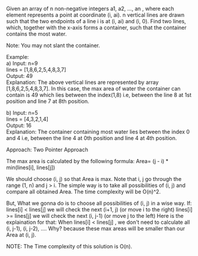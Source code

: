 Given an array of n non-negative integers a1, a2, ..., an , where each element represents a point at coordinate (i, ai). n vertical lines are drawn such that the two endpoints of a line i is at (i, ai) and (i, 0). Find two lines, which, together with the x-axis forms a container, such that the container contains the most water.

Note: You may not slant the container.

Example:<br>
a) Input: n=9<br>
lines = [1,8,6,2,5,4,8,3,7]<br>
Output: 49<br>
Explanation: The above vertical lines are represented by array [1,8,6,2,5,4,8,3,7]. In this case, the max area of water the container can contain is 49 which lies between the index(1,8) i.e, between the line 8 at 1st position and line 7 at 8th position.


b) Input: n=5<br>
lines = [4,3,2,1,4]<br>
Output: 16<br>
Explanation: The container containing most water lies between the index 0 and 4 i.e, between the line 4 at 0th position and line 4 at 4th position.


Approach: Two Pointer Approach

The max area is calculated by the following formula:
Area= (j - i) * min(lines[i], lines[j])<br>

We should choose (i, j) so that Area is max. Note that i, j go through the range (1, n) and j > i.
The simple way is to take all possibilities of (i, j) and compare all obtained Area. The time complexity will be O(n)^2.

But, What we gonna do is to choose all possibilities of (i, j) in a wise way. If:
lines[i] < lines[j] we will check the next (i+1, j) (or move i to the right)
lines[i] >= lines[j] we will check the next (i, j-1) (or move j to the left)
Here is the explaination for that:
When lines[i] < lines[j] , we don't need to calculate all (i, j-1), (i, j-2), .... Why? because these max areas will be smaller than our Area at (i, j).

NOTE: The Time complexity of this solution is O(n).


